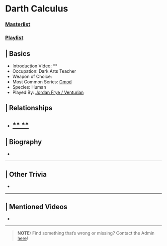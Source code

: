 # Darth Calculus
### [Masterlist]()
### [Playlist]()

## | Basics  
- Introduction Video: **
- Occupation: Dark Arts Teacher
- Weapon of Choice: 
- Most Common Series: [Gmod](6.Series/Gmod.html)
- Species: Human
- Played By: [Jordan Frye / Venturian](3.Siblings/3.1.Jordan-Frye-Venturian.html)


## | Relationships  
- [** **]()  
  -  


## | Biography  
- 

----

## | Other Trivia  
- 

----

## | Mentioned Videos
- []()

----

> **NOTE:** Find something that’s wrong or missing? Contact the Admin [here](../chapter_2.md)!